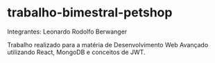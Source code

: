 # trabalho-bimestral-petshop

Integrantes:
  Leonardo
  Rodolfo Berwanger

Trabalho realizado para a matéria de Desenvolvimento Web Avançado utilizando React, MongoDB e conceitos de JWT.
